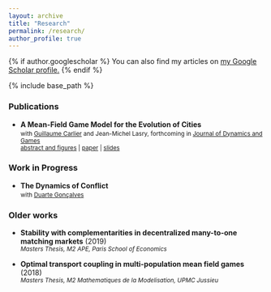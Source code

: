 ```yaml
---
layout: archive
title: "Research"
permalink: /research/
author_profile: true
---
```


{% if author.googlescholar %}
  You can also find my articles on <u><a href="{{author.googlescholar}}">my Google Scholar profile</a>.</u>
{% endif %}

{% include base_path %}



### Publications

* **A Mean-Field Game Model for the Evolution of Cities**  
	<small> with [Guillaume Carlier](https://www.ceremade.dauphine.fr/~carlier/) and Jean-Michel Lasry, forthcoming in [Journal of Dynamics and Games](https://www.aimsciences.org/article/doi/10.3934/jdg.2021017)  
	[abstract and figures](http://cesarbarilla.github.io/research/mfg-cities) | [paper](http://cesarbarilla.github.io/files/mfg-cities.pdf) | [slides](http://cesarbarilla.github.io/files/MFG-Cities_AMT20200922.pdf) </small>



<!-- Working Papers
---

{% for post in site.workingpapers reversed %}
  {% include archive-single.html %}
{% endfor %} -->


### Work in Progress

* **The Dynamics of Conflict**  
	<small> with [Duarte Gonçalves](https://duartegoncalves.com) </small>


### Older works

* **Stability with complementarities in decentralized many-to-one matching markets** (2019)  
	<small> *Masters Thesis, M2 APE, Paris School of Economics* </small>

* **Optimal transport coupling in multi-population mean field games** (2018)  
	<small> *Masters Thesis, M2 Mathematiques de la Modelisation, UPMC Jussieu* </small>

